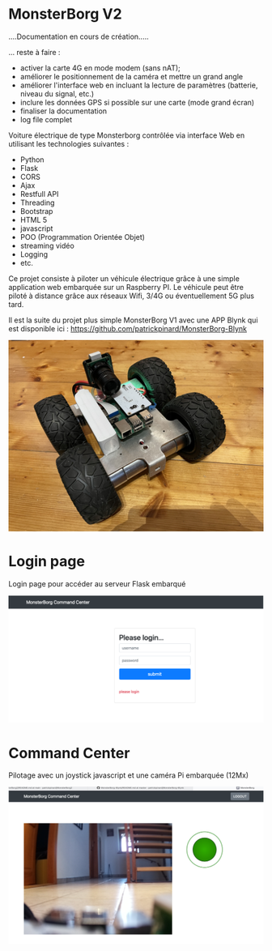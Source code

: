 # MonsterBorg V2

....Documentation en cours de création.....

... reste à faire :  

   + activer la carte 4G en mode modem (sans nAT); 
   + améliorer le positionnement de la caméra et mettre un grand angle
   + améliorer l'interface web en incluant la lecture de paramètres (batterie, niveau du signal, etc.)
   + inclure les données GPS si possible sur une carte (mode grand écran)
   + finaliser la documentation
   + log file complet

Voiture électrique de type Monsterborg contrôlée via interface Web en utilisant les technologies suivantes :

  - Python
  - Flask
  - CORS
  - Ajax
  - Restfull API
  - Threading
  - Bootstrap
  - HTML 5
  - javascript
  - POO (Programmation Orientée Objet)
  - streaming vidéo
  - Logging 
  - etc.

Ce projet consiste à piloter un véhicule électrique grâce à une simple application web embarquée sur un Raspberry PI. Le véhicule peut être piloté à distance grâce aux réseaux Wifi, 3/4G ou éventuellement 5G plus tard. 

Il est la suite du projet plus simple MonsterBorg V1 avec une APP Blynk qui est disponible ici : https://github.com/patrickpinard/MonsterBorg-Blynk

![](images/MonsterborgV2.jpg)

# Login page

Login page pour accéder au serveur Flask embarqué

![](images/login.png)

# Command Center

Pilotage avec un joystick javascript et une caméra Pi embarquée (12Mx)

![](images/camera.png)
